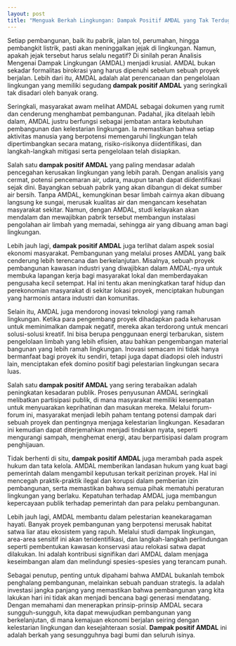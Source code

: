 ```yaml
---
layout: post
title: "Menguak Berkah Lingkungan: Dampak Positif AMDAL yang Tak Terduga"
---
```


Setiap pembangunan, baik itu pabrik, jalan tol, perumahan, hingga pembangkit listrik, pasti akan meninggalkan jejak di lingkungan. Namun, apakah jejak tersebut harus selalu negatif? Di sinilah peran Analisis Mengenai Dampak Lingkungan (AMDAL) menjadi krusial. AMDAL bukan sekadar formalitas birokrasi yang harus dipenuhi sebelum sebuah proyek berjalan. Lebih dari itu, AMDAL adalah alat perencanaan dan pengelolaan lingkungan yang memiliki segudang **dampak positif AMDAL** yang seringkali tak disadari oleh banyak orang.

Seringkali, masyarakat awam melihat AMDAL sebagai dokumen yang rumit dan cenderung menghambat pembangunan. Padahal, jika ditelaah lebih dalam, AMDAL justru berfungsi sebagai jembatan antara kebutuhan pembangunan dan kelestarian lingkungan. Ia memastikan bahwa setiap aktivitas manusia yang berpotensi memengaruhi lingkungan telah dipertimbangkan secara matang, risiko-risikonya diidentifikasi, dan langkah-langkah mitigasi serta pengelolaan telah disiapkan.

Salah satu **dampak positif AMDAL** yang paling mendasar adalah pencegahan kerusakan lingkungan yang lebih parah. Dengan analisis yang cermat, potensi pencemaran air, udara, maupun tanah dapat diidentifikasi sejak dini. Bayangkan sebuah pabrik yang akan dibangun di dekat sumber air bersih. Tanpa AMDAL, kemungkinan besar limbah cairnya akan dibuang langsung ke sungai, merusak kualitas air dan mengancam kesehatan masyarakat sekitar. Namun, dengan AMDAL, studi kelayakan akan mendalam dan mewajibkan pabrik tersebut membangun instalasi pengolahan air limbah yang memadai, sehingga air yang dibuang aman bagi lingkungan.

Lebih jauh lagi, **dampak positif AMDAL** juga terlihat dalam aspek sosial ekonomi masyarakat. Pembangunan yang melalui proses AMDAL yang baik cenderung lebih terencana dan berkelanjutan. Misalnya, sebuah proyek pembangunan kawasan industri yang diwajibkan dalam AMDAL-nya untuk membuka lapangan kerja bagi masyarakat lokal dan memberdayakan pengusaha kecil setempat. Hal ini tentu akan meningkatkan taraf hidup dan perekonomian masyarakat di sekitar lokasi proyek, menciptakan hubungan yang harmonis antara industri dan komunitas.

Selain itu, AMDAL juga mendorong inovasi teknologi yang ramah lingkungan. Ketika para pengembang proyek dihadapkan pada keharusan untuk meminimalkan dampak negatif, mereka akan terdorong untuk mencari solusi-solusi kreatif. Ini bisa berupa penggunaan energi terbarukan, sistem pengelolaan limbah yang lebih efisien, atau bahkan pengembangan material bangunan yang lebih ramah lingkungan. Inovasi semacam ini tidak hanya bermanfaat bagi proyek itu sendiri, tetapi juga dapat diadopsi oleh industri lain, menciptakan efek domino positif bagi pelestarian lingkungan secara luas.

Salah satu **dampak positif AMDAL** yang sering terabaikan adalah peningkatan kesadaran publik. Proses penyusunan AMDAL seringkali melibatkan partisipasi publik, di mana masyarakat memiliki kesempatan untuk menyuarakan keprihatinan dan masukan mereka. Melalui forum-forum ini, masyarakat menjadi lebih paham tentang potensi dampak dari sebuah proyek dan pentingnya menjaga kelestarian lingkungan. Kesadaran ini kemudian dapat diterjemahkan menjadi tindakan nyata, seperti mengurangi sampah, menghemat energi, atau berpartisipasi dalam program penghijauan.

Tidak berhenti di situ, **dampak positif AMDAL** juga merambah pada aspek hukum dan tata kelola. AMDAL memberikan landasan hukum yang kuat bagi pemerintah dalam mengambil keputusan terkait perizinan proyek. Hal ini mencegah praktik-praktik ilegal dan korupsi dalam pemberian izin pembangunan, serta memastikan bahwa semua pihak mematuhi peraturan lingkungan yang berlaku. Kepatuhan terhadap AMDAL juga membangun kepercayaan publik terhadap pemerintah dan para pelaku pembangunan.

Lebih jauh lagi, AMDAL membantu dalam pelestarian keanekaragaman hayati. Banyak proyek pembangunan yang berpotensi merusak habitat satwa liar atau ekosistem yang rapuh. Melalui studi dampak lingkungan, area-area sensitif ini akan teridentifikasi, dan langkah-langkah perlindungan seperti pembentukan kawasan konservasi atau relokasi satwa dapat dilakukan. Ini adalah kontribusi signifikan dari AMDAL dalam menjaga keseimbangan alam dan melindungi spesies-spesies yang terancam punah.

Sebagai penutup, penting untuk dipahami bahwa AMDAL bukanlah tembok penghalang pembangunan, melainkan sebuah panduan strategis. Ia adalah investasi jangka panjang yang memastikan bahwa pembangunan yang kita lakukan hari ini tidak akan menjadi bencana bagi generasi mendatang. Dengan memahami dan menerapkan prinsip-prinsip AMDAL secara sungguh-sungguh, kita dapat mewujudkan pembangunan yang berkelanjutan, di mana kemajuan ekonomi berjalan seiring dengan kelestarian lingkungan dan kesejahteraan sosial. **Dampak positif AMDAL** ini adalah berkah yang sesungguhnya bagi bumi dan seluruh isinya.
